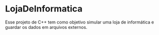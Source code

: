 # LojaDeInformatica
Esse projeto de C++ tem como objetivo simular uma loja de informática e guardar os dados em arquivos externos.
